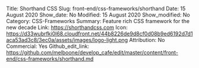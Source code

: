 Title: Shorthand CSS
Slug: front-end/css-frameworks/shorthand
Date: 15 August 2020
Show_date: No
Modified: 15 August 2020
Show_modified: No
Category: CSS-Frameworks
Summary: Feature rich CSS framework for the new decade 
Link: https://shorthandcss.com
Icon: https://d33wubrfki0l68.cloudfront.net/44b8226de9d8cf0d08b9ed6192d7d1aca53ad3c8/3ec0a/assets/images/logo-light.png
Attribution: No
Commercial: Yes
Github_edit_link: https://github.com/melboone/develop_cafe/edit/master/content/front-end/css-frameworks/shorthand.md